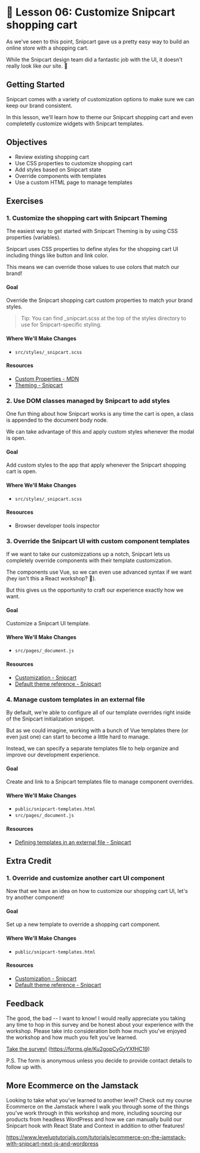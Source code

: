 # 📓 Lesson 06: Customize Snipcart shopping cart

As we've seen to this point, Snipcart gave us a pretty easy way to build an online store with a shopping cart.

While the Snipcart design team did a fantastic job with the UI, it doesn't really look like _our_ site. 🤔

## Getting Started

Snipcart comes with a variety of customization options to make sure we can keep our brand consistent.

In this lesson, we'll learn how to theme our Snipcart shopping cart and even completetly customize widgets with Snipcart templates.

## Objectives
* Review existing shopping cart
* Use CSS properties to customize shopping cart
* Add styles based on Snipcart state
* Override components with templates
* Use a custom HTML page to manage templates

## Exercises

### 1. Customize the shopping cart with Snipcart Theming

The easiest way to get started with Snipcart Theming is by using CSS properties (variables).

Snipcart uses CSS properties to define styles for the shopping cart UI including things like button and link color.

This means we can override those values to use colors that match our brand!

#### Goal

Override the Snipcart shopping cart custom properties to match your brand styles.

> Tip: You can find \_snipcart.scss at the top of the styles directory to use for Snipcart-specific styling.

#### Where We'll Make Changes
* `src/styles/_snipcart.scss`

#### Resources
* [Custom Properties - MDN](https://developer.mozilla.org/en-US/docs/Web/CSS/--*)
* [Theming - Snipcart](https://docs.snipcart.com/v3/setup/theming)

### 2. Use DOM classes managed by Snipcart to add styles

One fun thing about how Snipcart works is any time the cart is open, a class is appended to the document body node.

We can take advantage of this and apply custom styles whenever the modal is open.

#### Goal

Add custom styles to the app that apply whenever the Snipcart shopping cart is open.

#### Where We'll Make Changes
* `src/styles/_snipcart.scss`

#### Resources
* Browser developer tools inspector

### 3. Override the Snipcart UI with custom component templates 

If we want to take our customizzations up a notch, Snipcart lets us completely override components with their template customization.

The components use Vue, so we can even use advanced syntax if we want (hey isn't this a React workshop? 👀).

But this gives us the opportunity to craft our experience exactly how we want.

#### Goal

Customize a Snipcart UI template.

#### Where We'll Make Changes
* `src/pages/_document.js`

#### Resources
* [Customization - Snipcart](https://docs.snipcart.com/v3/setup/customization)
* [Default theme reference - Snipcart](https://docs.snipcart.com/v3/themes/default/reference)

### 4. Manage custom templates in an external file

By default, we're able to configure all of our template overrides right inside of the Snipcart initialization snippet.

But as we could imagine, working with a bunch of Vue templates there (or even just one) can start to become a little hard to manage.

Instead, we can specify a separate templates file to help organize and improve our development experience. 

#### Goal

Create and link to a Snipcart templates file to manage component overrides.

#### Where We'll Make Changes
* `public/snipcart-templates.html`
* `src/pages/_document.js`

#### Resources
* [Defining templates in an external file - Snipcart](https://docs.snipcart.com/v3/setup/customization#defining-templates-in-an-external-file)

## Extra Credit

### 1. Override and customize another cart UI component

Now that we have an idea on how to customize our shopping cart UI, let's try another component!

#### Goal

Set up a new template to override a shopping cart component.

#### Where We'll Make Changes
* `public/snipcart-templates.html`

#### Resources
* [Customization - Snipcart](https://docs.snipcart.com/v3/setup/customization)
* [Default theme reference - Snipcart](https://docs.snipcart.com/v3/themes/default/reference)

## Feedback

The good, the bad -- I want to know! I would really appreciate you taking any time to hop in this survey and be honest about your experience with the workshop. Please take into consideration both how much you've enjoyed the workshop and how much you felt you've learned.

[Take the survey!](https://forms.gle/Ku2gopCyGyYXfHC19) (https://forms.gle/Ku2gopCyGyYXfHC19)

P.S. The form is anonymous unless you decide to provide contact details to follow up with.


## More Ecommerce on the Jamstack

Looking to take what you've learned to another level? Check out my course Ecommerce on the Jamstack where I walk you through some of the things you've work through in this workshop and more, including sourcing our products from headless WordPress and how we can manually build our Snipcart hook with React State and Context in addition to other features!

https://www.leveluptutorials.com/tutorials/ecommerce-on-the-jamstack-with-snipcart-next-js-and-wordpress
